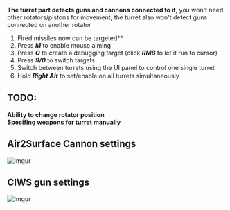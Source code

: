 **The turret part detects guns and cannons connected to it**, you won't need other rotators/pistons for movement, the turret also won't detect guns connected on another rotator  
1. Fired missiles now can be targeted**  
2. Press ***M*** to enable mouse aiming 
3. Press ***O*** to create a debugging target (click ***RMB*** to let it run to cursor)  
4. Press ***9/0*** to switch targets   
5. Switch between turrets using the UI panel to control one single turret
6. Hold ***Right Alt*** to set/enable on all turrets simultaneously 
　  
  
## TODO:  
**Ability to change rotator position**  
**Specifing weapons for turret manually**

## Air2Surface Cannon settings
![Imgur](https://i.imgur.com/N7xb35z.png)
  
## CIWS gun settings
![Imgur](https://i.imgur.com/41YucQP.png)